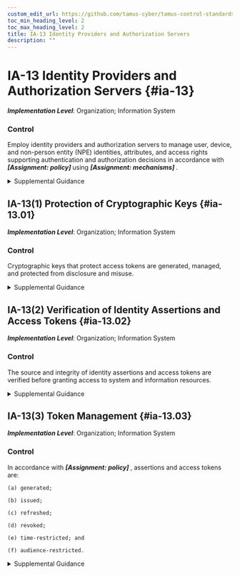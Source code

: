 ```yaml
---
custom_edit_url: https://github.com/tamus-cyber/tamus-control-standards/tree/main/content/tamus.edu/TAMUS_profile.xml
toc_min_heading_level: 2
toc_max_heading_level: 2
title: IA-13 Identity Providers and Authorization Servers
description: ""
---
```


# IA-13 Identity Providers and Authorization Servers {#ia-13}

_**Implementation Level**_: Organization; Information System

### Control

Employ identity providers and authorization servers to manage user, device, and non-person entity (NPE) identities, attributes, and access rights supporting authentication and authorization decisions in accordance with <strong title="ia-13_odp.01"> <em>[Assignment: policy]</em> </strong> using <strong title="ia-13_odp.02"> <em>[Assignment: mechanisms]</em> </strong>.

<details>
  <summary>Supplemental Guidance</summary>

Identity providers, both internal and external to the organization, manage the user, device, and NPE authenticators and issue statements, often called identity assertions, attesting to identities of other systems or systems components. Authorization servers create and issue access tokens to identified and authenticated users and devices that can be used to gain access to system or information resources. For example, single sign-on (SSO) provides identity provider and authorization server functions. Authenticator management (to include credential management) is covered by IA-05.

</details>

## IA-13(1) Protection of Cryptographic Keys {#ia-13.01}

_**Implementation Level**_: Organization; Information System

### Control

Cryptographic keys that protect access tokens are generated, managed, and protected from disclosure and misuse.

<details>
  <summary>Supplemental Guidance</summary>

Identity assertions and access tokens are typically digitally signed. The private keys used to sign these assertions and tokens are protected commensurate with the impact of the system and information resources that can be accessed. 

</details>

## IA-13(2) Verification of Identity Assertions and Access Tokens {#ia-13.02}

_**Implementation Level**_: Organization; Information System

### Control

The source and integrity of identity assertions and access tokens are verified before granting access to system and information resources.

<details>
  <summary>Supplemental Guidance</summary>

This includes verification of digital signatures protecting identity assertions and access tokens, as well as included metadata. Metadata includes information about the access request such as information unique to user, system or information resource being accessed, or the transaction itself such as time. Protected system and information resources could include connected networks, applications, and APIs.

</details>

## IA-13(3) Token Management {#ia-13.03}

_**Implementation Level**_: Organization; Information System

### Control

In accordance with <strong title="ia-13_odp.01"> <em>[Assignment: policy]</em> </strong>, assertions and access tokens are:

    (a) generated;

    (b) issued;

    (c) refreshed;

    (d) revoked;

    (e) time-restricted; and

    (f) audience-restricted.

<details>
  <summary>Supplemental Guidance</summary>

An access token is a piece of data that represents the authorization granted to a user or NPE to access specific systems or information resources. Access tokens enable controlled access to services and resources. Properly managing the lifecycle of access tokens, including their issuance, validation, and revocation, is crucial to maintaining confidentiality of data and systems. Restricting token validity to a specific audience, e.g., an application or security domain, and restricting token validity lifetimes are important practices. Access tokens are revoked or invalidated if they are compromised, lost, or are no longer needed to mitigate the risks associated with stolen or misused tokens.

</details>

